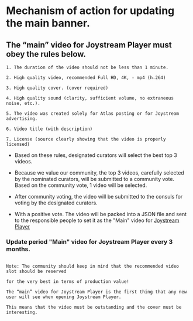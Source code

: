 # Mechanism of action for updating the main banner.

## The “main” video for Joystream Player must obey the rules below.

`1. The duration of the video should not be less than 1 minute.`

`2. High quality video, recommended Full HD, 4K, - mp4 (h.264)`

`3. High quality cover. (cover required)`

`4. High quality sound (clarity, sufficient volume, no extraneous noise, etc.).`

`5. The video was created solely for Atlas posting or for Joystream advertising.`

`6. Video title (with description)`

`7. License (source clearly showing that the video is properly licensed)`

- Based on these rules, designated curators will select the best top 3 videos.

- Because we value our community, the top 3 videos, carefully selected by the nominated curators, will be submitted to a community vote. Based on the community vote, 1 video will be selected.

- After community voting, the video will be submitted to the consuls for voting by the designated curators.

- With a positive vote. The video will be packed into a JSON file and sent to the responsible people to set it as the "Main" video for [Joystream Player](https://play.joystream.org)

### Update period "Main" video for Joystream Player every 3 months.
```

Note: The community should keep in mind that the recommended video slot should be reserved 

for the very best in terms of production value!

The “main” video for Joystream Player is the first thing that any new user will see when opening Joystream Player.

This means that the video must be outstanding and the cover must be interesting. 

```



